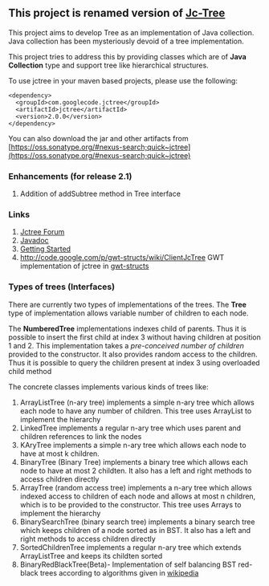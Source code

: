 ## This project is renamed version of [Jc-Tree](https://code.google.com/p/jc-tree/)

This project aims to develop Tree as an implementation of Java collection. Java collection has been mysteriously devoid of a tree implementation.

This project tries to address this by providing classes which are of **Java Collection** type and support tree like hierarchical structures.

To use jctree in your maven based projects, please use the following:
```
<dependency>
  <groupId>com.googlecode.jctree</groupId>
  <artifactId>jctree</artifactId>
  <version>2.0.0</version>
</dependency>
```

You can also download the jar and other artifacts from [https://oss.sonatype.org/#nexus-search;quick~jctree](https://oss.sonatype.org/#nexus-search;quick~jctree)

### Enhancements (for release 2.1)
1. Addition of addSubtree method in Tree interface

### Links
  1. [Jctree Forum](https://groups.google.com/forum/#!forum/jctree)
  1. [Javadoc](https://jctree.googlecode.com/git/doc/index.html)
  1. [Getting Started](http://code.google.com/p/jctree/wiki/GettingStarted)
  1. http://code.google.com/p/gwt-structs/wiki/ClientJcTree GWT implementation of jctree in [gwt-structs](https://gwt-structs.googlecode.com/files/gwt-structs-0.1.0.1.jar)

### Types of trees (Interfaces)
There are currently two types of implementations of the trees. The **Tree** type of implementation allows variable number of children to each node.

The **NumberedTree** implementations indexes child of parents. Thus it is possible to insert the first child at index 3 without having children at position 1 and 2. This implementation takes a _pre-conceived number of children_ provided to the constructor. It also provides random access to the children. Thus it is possible to query the children present at index 3 using overloaded child method

The concrete classes implements various kinds of trees like:

  1. ArrayListTree (n-ary tree) implements a simple n-ary tree which allows each node to have any number of children. This tree uses ArrayList to implement the hierarchy
  1. LinkedTree implements a regular n-ary tree which uses parent and children references to link the nodes
  1. KAryTree implements a simple n-ary tree which allows each node to have at most k children.
  1. BinaryTree (Binary Tree) implements a binary tree which allows each node to have at most 2 childten. It also has a left and right methods to access children directly
  1. ArrayTree (random access tree) implements a n-ary tree which allows indexed access to children of each node and allows at most n children, which is to be provided to the constructor. This tree uses Arrays to implement the hierarchy
  1. BinarySearchTree (binary search tree) implements a binary search tree which keeps children of a node sorted as in BST. It also has a left and right methods to access children directly
  1. SortedChildrenTree implements a regular n-ary tree which extends ArrayListTree and keeps its childten sorted
  1. BinaryRedBlackTree(Beta)- Implementation of self balancing BST red-black trees according to algorithms given in [wikipedia](http://en.wikipedia.org/wiki/Red%E2%80%93black_tree)
